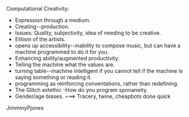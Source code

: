 Computational Creativity:

- Expression through a medium. 
- Creating--production. 
- Issues: Quality, subjectivity, idea of needing to be creative.
- Elitism of the artists.
- opens up accessibility--inability to compose music, but can have a machine programmed to do it for you.
- Enhancing ability/augmented productivity.
- Telling the machine what the values are.
- turning table--machine intelligent if you cannot tell if the machine is saying something or reading it.
- programming as reinforcing conventations, rather than redefining.
- The Glitch astethic
-How do you program sponaneity. 
- Gender/age biases. 
===> Tracery, twine, cheapbots done quick

JimminyPjones 